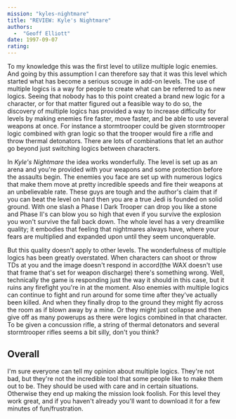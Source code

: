 ```yaml
---
mission: "kyles-nightmare"
title: "REVIEW: Kyle's Nightmare"
authors: 
  -  "Geoff Elliott"
date: 1997-09-07
rating:
---
```


To my knowledge this was the first level to utilize multiple logic enemies. And going by this assumption I can therefore say that it was this level which started what has become a serious scouge in add-on levels.
The use of multiple logics is a way for people to create what can be referred to as new logics. Seeing that nobody has to this point created a brand new logic for a character, or for that matter figured out a feasible way to do so, the discovery of multiple logics has provided a way to increase difficulty for levels by making enemies fire faster, move faster, and be able to use several weapons at once. For instance a stormtrooper could be given stormtrooper logic combined with gran logic so that the trooper would fire a rifle and throw thermal detonators. There are lots of combinations that let an author go beyond just switching logics between characters.

In *Kyle's Nightmare* the idea works wonderfully. The level is set up as an arena and you're provided with your weapons and some protection before the assaults begin. The enemies you face are set up with numerous logics that make them move at pretty incredible speeds and fire their weapons at an unbelievable rate. These guys are tough and the author's claim that if you can beat the level on hard then you are a true Jedi is founded on solid ground. With one slash a Phase I Dark Trooper can drop you like a stone and Phase II's can blow you so high that even if you survive the explosion you won't survive the fall back down. The whole level has a very dreamlike quality; it embodies that feeling that nightmares always have, where your fears are multiplied and expanded upon until they seem unconquerable.

But this quality doesn't apply to other levels. The wonderfulness of multiple logics has been greatly overstated. When characters can shoot or throw TDs at you and the image doesn't respond in accord(the WAX doesn't use that frame that's set for weapon discharge) there's something wrong. Well, technically the game is responding just the way it should in this case, but it ruins any firefight you're in at the moment. Also enemies with multiple logics can continue to fight and run around for some time after they've actually been killed. And when they finally drop to the ground they might fly across the room as if blown away by a mine. Or they might just collapse and then give off as many powerups as there were logics combined in that character. To be given a concussion rifle, a string of thermal detonators and several stormtrooper rifles seems a bit silly, don't you think?

## Overall

I'm sure everyone can tell my opinion about multiple logics. They're not bad, but they're not the incredible tool that some people like to make them out to be. They should be used with care and in certain situations. Otherwise they end up making the mission look foolish. For this level they work great, and if you haven't already you'll want to download it for a few minutes of fun/frustration.
